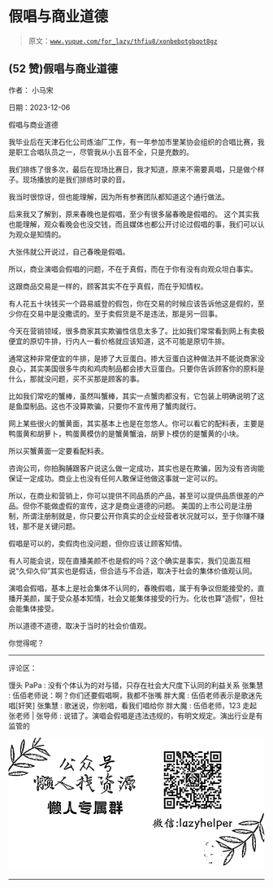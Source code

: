 # 假唱与商业道德

> 原文：[`www.yuque.com/for_lazy/thfiu8/xonbebotgbqot8gz`](https://www.yuque.com/for_lazy/thfiu8/xonbebotgbqot8gz)

## (52 赞)假唱与商业道德

作者： 小马宋

日期：2023-12-06

假唱与商业道德

我毕业后在天津石化公司炼油厂工作，有一年参加市里某协会组织的合唱比赛，我是职工合唱队员之一，尽管我从小五音不全，只是充数的。

我们排练了很多次，最后在现场比赛日，我才知道，原来不需要真唱，只是做个样子。现场播放的是我们排练时录的音。

我当时很惊讶，但也能理解，因为所有参赛团队都知道这个通行做法。

后来我又了解到，原来春晚也是假唱，至少有很多届春晚是假唱的。
这个其实我也能理解，观众看晚会也没交钱，而且媒体也都公开讨论过假唱的事，我们可以认为观众是知情的。

大张伟就公开说过，自己春晚是假唱。

所以，商业演唱会假唱的问题，不在于真假，而在于你有没有向观众坦白事实。

这跟商品交易是一样的，顾客其实不在乎真假，而在乎知情权。

有人花五十块钱买一个路易威登的假包，你在交易的时候应该告诉他这是假的，至少你在交易中是没撒谎的。至于卖假货是不是违法，那是另一回事。

今天在营销领域，很多商家其实欺骗性信息太多了。比如我们常常看到网上有卖极便宜的原切牛排，行内人一看价格就应该知道，这不可能是原切牛排。

通常这种非常便宜的牛排，是掺了大豆蛋白。掺大豆蛋白这种做法并不能说商家没良心，其实美国很多牛肉和鸡肉制品都会掺大豆蛋白。只要你告诉顾客你的原料是什么，那就没问题，买不买那是顾客的事。

比如我们常吃的蟹棒，虽然叫蟹棒，其实一点蟹肉都没有，它包装上明确说明了这是鱼糜制品。这也不没算欺骗，只要你不宣传用了蟹肉就行。

网上某些很火的蟹黄面，其实基本上也是在忽悠人。你可以看它的配料表，主要是鸭蛋黄和胡萝卜，鸭蛋黄模仿的是蟹黄蟹油，胡萝卜模仿的是蟹黄的小块。

所以买蟹黄面一定要看配料表。

咨询公司，你拍胸脯跟客户说这么做一定成功，其实也是在欺骗，因为没有咨询能保证一定成功。商业上也没有任何人敢保证他做这事就一定可以的。

所以，在商业和营销上，你可以提供不同品质的产品，甚至可以提供品质很差的产品。但你不能做虚假的宣传，这才是商业道德的问题。
美国的上市公司是注册制，所谓注册制就是，你只要公开你真实的企业经营者状况就可以，至于你赚不赚钱，那不是关键问题。

假唱是可以的，卖假肉也没问题，但你应该让顾客知情。

有人可能会说，现在直播美颜不也是假的吗？这个确实是事实，我们见面互相说“久仰久仰”其实也是假话，但合适与不合适，取决于社会的集体价值观认同。

演唱会假唱，基本上是社会集体不认同的，春晚假唱，属于有争议但能接受的，直播开美颜，属于受众基本知情，社会又能集体接受的行为。化妆也算“造假”，但社会能集体接受。

所以道德不道德，取决于当时的社会价值观。

你觉得呢？

* * *

评论区：

馒头 PaPa : 没有个体认为的对与错，只存在社会大尺度下认同的利益关系
张集慧 : 伍佰老师说：啊？你们还要假唱啊，我都不张嘴
胖大魔 : 伍佰老师表示是歌迷先唱[奸笑]
张集慧 : 歌迷说，你别唱，看我们唱给你
胖大魔 : 伍佰老师，123 走起
张老师 | 张导师 : 说错了。演唱会假唱是违法违规的，有明文规定。演出行业是有监管的

![](img/1c37d505930596d12a88ab23e11aa07a.png)

* * *